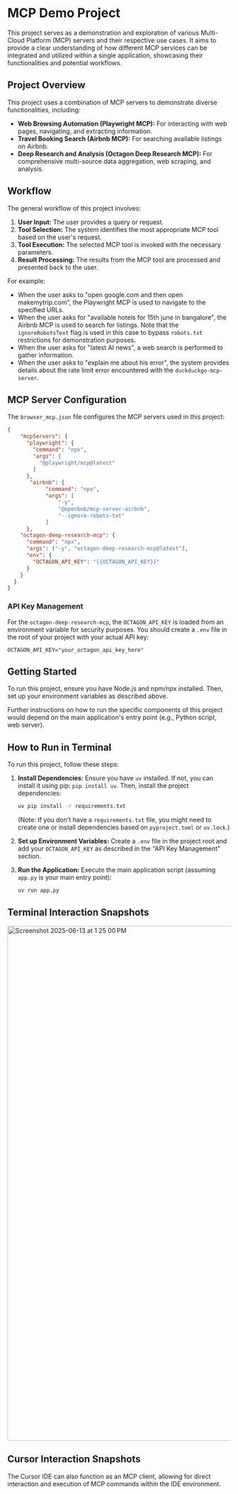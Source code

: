 # MCP Demo Project

This project serves as a demonstration and exploration of various Multi-Cloud Platform (MCP) servers and their respective use cases. It aims to provide a clear understanding of how different MCP services can be integrated and utilized within a single application, showcasing their functionalities and potential workflows.

## Project Overview

This project uses a combination of MCP servers to demonstrate diverse functionalities, including:

*   **Web Browsing Automation (Playwright MCP):** For interacting with web pages, navigating, and extracting information.
*   **Travel Booking Search (Airbnb MCP):** For searching available listings on Airbnb.
*   **Deep Research and Analysis (Octagon Deep Research MCP):** For comprehensive multi-source data aggregation, web scraping, and analysis.

## Workflow

The general workflow of this project involves:

1.  **User Input:** The user provides a query or request.
2.  **Tool Selection:** The system identifies the most appropriate MCP tool based on the user's request.
3.  **Tool Execution:** The selected MCP tool is invoked with the necessary parameters.
4.  **Result Processing:** The results from the MCP tool are processed and presented back to the user.

For example:

*   When the user asks to "open google.com and then open makemytrip.com", the Playwright MCP is used to navigate to the specified URLs.
*   When the user asks for "available hotels for 15th june in bangalore", the Airbnb MCP is used to search for listings. Note that the `ignoreRobotsText` flag is used in this case to bypass `robots.txt` restrictions for demonstration purposes.
*   When the user asks for "latest AI news", a web search is performed to gather information.
*   When the user asks to "explain me about his error", the system provides details about the rate limit error encountered with the `duckduckgo-mcp-server`.

## MCP Server Configuration

The `browser_mcp.json` file configures the MCP servers used in this project:

```json
{
    "mcpServers": {
      "playwright": {
        "command": "npx",
        "args": [
          "@playwright/mcp@latest"
        ]
      },
       "airbnb": {
            "command": "npx",
            "args": [
                "-y",
                "@openbnb/mcp-server-airbnb",
                "--ignore-robots-txt"
            ]
      },
    "octagon-deep-research-mcp": {
      "command": "npx",
      "args": ["-y", "octagon-deep-research-mcp@latest"],
      "env": {
        "OCTAGON_API_KEY": "{{OCTAGON_API_KEY}}"
      }
    }
  }
}
```

### API Key Management

For the `octagon-deep-research-mcp`, the `OCTAGON_API_KEY` is loaded from an environment variable for security purposes. You should create a `.env` file in the root of your project with your actual API key:

```
OCTAGON_API_KEY="your_octagon_api_key_here"
```

## Getting Started

To run this project, ensure you have Node.js and npm/npx installed. Then, set up your environment variables as described above.

Further instructions on how to run the specific components of this project would depend on the main application's entry point (e.g., Python script, web server).

## How to Run in Terminal

To run this project, follow these steps:

1.  **Install Dependencies:** Ensure you have `uv` installed. If not, you can install it using pip: `pip install uv`. Then, install the project dependencies:

    ```bash
    uv pip install -r requirements.txt
    ```
    (Note: If you don't have a `requirements.txt` file, you might need to create one or install dependencies based on `pyproject.toml` or `uv.lock`.)

2.  **Set up Environment Variables:** Create a `.env` file in the project root and add your `OCTAGON_API_KEY` as described in the "API Key Management" section.

3.  **Run the Application:** Execute the main application script (assuming `app.py` is your main entry point):

    ```bash
    uv run app.py
    ```

## Terminal Interaction Snapshots
<img width="1161" alt="Screenshot 2025-06-13 at 1 25 00 PM" src="https://github.com/user-attachments/assets/0c069fa9-bb99-49ea-a2d4-9033ff5f0e3b" />

## Cursor Interaction Snapshots

The Cursor IDE can also function as an MCP client, allowing for direct interaction and execution of MCP commands within the IDE environment.

